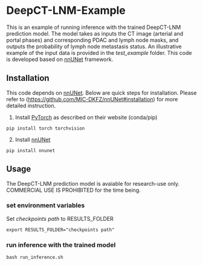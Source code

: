 # DeepCT-LNM-Example

This is an example of running inference with the trained DeepCT-LNM prediction model. The model takes as inputs the CT image (arterial and portal phases) and corresponding PDAC and lymph node masks, and outputs the probability of lymph node metastasis status. An illustrative example of the input data is provided in the *test_example* folder. This code is developed based on [nnUNet](https://github.com/MIC-DKFZ/nnUNet) framework.

## Installation
This code depends on [nnUNet](https://github.com/MIC-DKFZ/nnUNet). Below are quick steps for installation. Please refer to (https://github.com/MIC-DKFZ/nnUNet#installation) for more detailed instruction.

1) Install [PyTorch](https://pytorch.org/get-started/locally/) as described on their website (conda/pip)

  ```pip install torch torchvision```
  
2) Install [nnUNet](https://github.com/MIC-DKFZ/nnUNet)

  ```pip install nnunet```
  
## Usage
The DeepCT-LNM prediction model is avaiable for research-use only. COMMERCIAL USE IS PROHIBITED for the time being. 

### set environment variables

Set *checkpoints path* to RESULTS_FOLDER

  ```export RESULTS_FOLDER="checkpoints path"```

### run inference with the trained model
  ```bash run_inference.sh```
  
 

